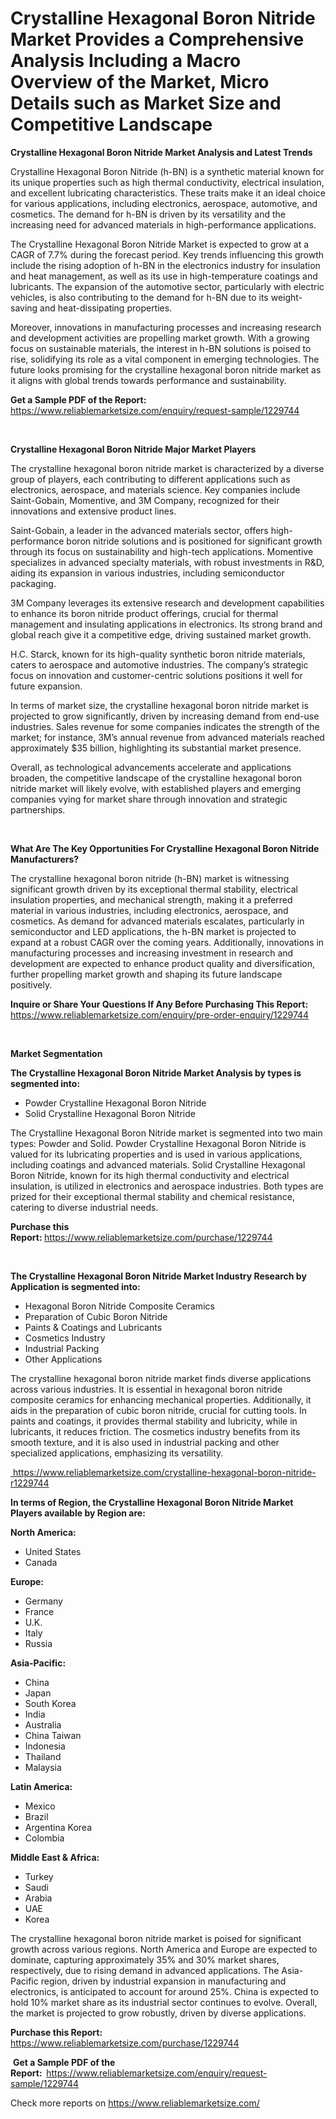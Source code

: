 <p><h1>Crystalline Hexagonal Boron Nitride Market Provides a Comprehensive Analysis Including a Macro Overview of the Market, Micro Details such as Market Size and Competitive Landscape</h1></p><p><strong>Crystalline Hexagonal Boron Nitride Market Analysis and Latest Trends</strong></p>
<p><p>Crystalline Hexagonal Boron Nitride (h-BN) is a synthetic material known for its unique properties such as high thermal conductivity, electrical insulation, and excellent lubricating characteristics. These traits make it an ideal choice for various applications, including electronics, aerospace, automotive, and cosmetics. The demand for h-BN is driven by its versatility and the increasing need for advanced materials in high-performance applications.</p><p>The Crystalline Hexagonal Boron Nitride Market is expected to grow at a CAGR of 7.7% during the forecast period. Key trends influencing this growth include the rising adoption of h-BN in the electronics industry for insulation and heat management, as well as its use in high-temperature coatings and lubricants. The expansion of the automotive sector, particularly with electric vehicles, is also contributing to the demand for h-BN due to its weight-saving and heat-dissipating properties.</p><p>Moreover, innovations in manufacturing processes and increasing research and development activities are propelling market growth. With a growing focus on sustainable materials, the interest in h-BN solutions is poised to rise, solidifying its role as a vital component in emerging technologies. The future looks promising for the crystalline hexagonal boron nitride market as it aligns with global trends towards performance and sustainability.</p></p>
<p><strong>Get a Sample PDF of the Report:&nbsp;</strong> <a href="https://www.reliablemarketsize.com/enquiry/request-sample/1229744?utm_campaign=1884&utm_medium=2&utm_source=Github&utm_content=ia&utm_term=02022025&utm_id=crystalline-hexagonal-boron-nitride">https://www.reliablemarketsize.com/enquiry/request-sample/1229744</a></p>
<p>&nbsp;</p>
<p><strong>Crystalline Hexagonal Boron Nitride Major Market Players</strong></p>
<p><p>The crystalline hexagonal boron nitride market is characterized by a diverse group of players, each contributing to different applications such as electronics, aerospace, and materials science. Key companies include Saint-Gobain, Momentive, and 3M Company, recognized for their innovations and extensive product lines.</p><p>Saint-Gobain, a leader in the advanced materials sector, offers high-performance boron nitride solutions and is positioned for significant growth through its focus on sustainability and high-tech applications. Momentive specializes in advanced specialty materials, with robust investments in R&D, aiding its expansion in various industries, including semiconductor packaging.</p><p>3M Company leverages its extensive research and development capabilities to enhance its boron nitride product offerings, crucial for thermal management and insulating applications in electronics. Its strong brand and global reach give it a competitive edge, driving sustained market growth.</p><p>H.C. Starck, known for its high-quality synthetic boron nitride materials, caters to aerospace and automotive industries. The company’s strategic focus on innovation and customer-centric solutions positions it well for future expansion.</p><p>In terms of market size, the crystalline hexagonal boron nitride market is projected to grow significantly, driven by increasing demand from end-use industries. Sales revenue for some companies indicates the strength of the market; for instance, 3M’s annual revenue from advanced materials reached approximately $35 billion, highlighting its substantial market presence.</p><p>Overall, as technological advancements accelerate and applications broaden, the competitive landscape of the crystalline hexagonal boron nitride market will likely evolve, with established players and emerging companies vying for market share through innovation and strategic partnerships.</p></p>
<p>&nbsp;</p>
<p><strong>What Are The Key Opportunities For Crystalline Hexagonal Boron Nitride Manufacturers?</strong></p>
<p><p>The crystalline hexagonal boron nitride (h-BN) market is witnessing significant growth driven by its exceptional thermal stability, electrical insulation properties, and mechanical strength, making it a preferred material in various industries, including electronics, aerospace, and cosmetics. As demand for advanced materials escalates, particularly in semiconductor and LED applications, the h-BN market is projected to expand at a robust CAGR over the coming years. Additionally, innovations in manufacturing processes and increasing investment in research and development are expected to enhance product quality and diversification, further propelling market growth and shaping its future landscape positively.</p></p>
<p><strong>Inquire or Share Your Questions If Any Before Purchasing This Report:</strong> <a href="https://www.reliablemarketsize.com/enquiry/pre-order-enquiry/1229744?utm_campaign=1884&utm_medium=2&utm_source=Github&utm_content=ia&utm_term=02022025&utm_id=crystalline-hexagonal-boron-nitride">https://www.reliablemarketsize.com/enquiry/pre-order-enquiry/1229744</a></p>
<p>&nbsp;</p>
<p><strong>Market Segmentation</strong></p>
<p><strong>The Crystalline Hexagonal Boron Nitride Market Analysis by types is segmented into:</strong></p>
<p><ul><li>Powder Crystalline Hexagonal Boron Nitride</li><li>Solid Crystalline Hexagonal Boron Nitride</li></ul></p>
<p><p>The Crystalline Hexagonal Boron Nitride market is segmented into two main types: Powder and Solid. Powder Crystalline Hexagonal Boron Nitride is valued for its lubricating properties and is used in various applications, including coatings and advanced materials. Solid Crystalline Hexagonal Boron Nitride, known for its high thermal conductivity and electrical insulation, is utilized in electronics and aerospace industries. Both types are prized for their exceptional thermal stability and chemical resistance, catering to diverse industrial needs.</p></p>
<p><strong>Purchase this Report:&nbsp;</strong><a href="https://www.reliablemarketsize.com/purchase/1229744?utm_campaign=1884&utm_medium=2&utm_source=Github&utm_content=ia&utm_term=02022025&utm_id=crystalline-hexagonal-boron-nitride">https://www.reliablemarketsize.com/purchase/1229744</a></p>
<p>&nbsp;</p>
<p><strong>The Crystalline Hexagonal Boron Nitride Market Industry Research by Application is segmented into:</strong></p>
<p><ul><li>Hexagonal Boron Nitride Composite Ceramics</li><li>Preparation of Cubic Boron Nitride</li><li>Paints & Coatings and Lubricants</li><li>Cosmetics Industry</li><li>Industrial Packing</li><li>Other Applications</li></ul></p>
<p><p>The crystalline hexagonal boron nitride market finds diverse applications across various industries. It is essential in hexagonal boron nitride composite ceramics for enhancing mechanical properties. Additionally, it aids in the preparation of cubic boron nitride, crucial for cutting tools. In paints and coatings, it provides thermal stability and lubricity, while in lubricants, it reduces friction. The cosmetics industry benefits from its smooth texture, and it is also used in industrial packing and other specialized applications, emphasizing its versatility.</p></p>
<p><a href="https://www.reliablemarketsize.com/crystalline-hexagonal-boron-nitride-r1229744?utm_campaign=1884&utm_medium=2&utm_source=Github&utm_content=ia&utm_term=02022025&utm_id=crystalline-hexagonal-boron-nitride">&nbsp;https://www.reliablemarketsize.com/crystalline-hexagonal-boron-nitride-r1229744</a></p>
<p><strong>In terms of Region, the Crystalline Hexagonal Boron Nitride Market Players available by Region are:</strong></p>
<p>
    <p> <strong> North America: </strong>
        <ul>
            <li>United States</li>
            <li>Canada</li>
        </ul>
        </p> 
    <p> <strong> Europe: </strong>
        <ul>
            <li>Germany</li>
            <li>France</li>
            <li>U.K.</li>
            <li>Italy</li>
            <li>Russia</li>
        </ul>
        </p> 
    <p> <strong> Asia-Pacific: </strong>
        <ul>
            <li>China</li>
            <li>Japan</li>
            <li>South Korea</li>
            <li>India</li>
            <li>Australia</li>
            <li>China Taiwan</li>
            <li>Indonesia</li>
            <li>Thailand</li>
            <li>Malaysia</li>
        </ul>
        </p> 
    <p> <strong> Latin America: </strong>
        <ul>
            <li>Mexico</li>
            <li>Brazil</li>
            <li>Argentina Korea</li>
            <li>Colombia</li>
        </ul>
        </p> 
    <p> <strong> Middle East & Africa: </strong>
        <ul>
            <li>Turkey</li>
            <li>Saudi</li>
            <li>Arabia</li>
            <li>UAE</li>
            <li>Korea</li>
        </ul>
    </p>
    </p>
<p><p>The crystalline hexagonal boron nitride market is poised for significant growth across various regions. North America and Europe are expected to dominate, capturing approximately 35% and 30% market shares, respectively, due to rising demand in advanced applications. The Asia-Pacific region, driven by industrial expansion in manufacturing and electronics, is anticipated to account for around 25%. China is expected to hold 10% market share as its industrial sector continues to evolve. Overall, the market is projected to grow robustly, driven by diverse applications.</p></p>
<p><strong>Purchase this Report: </strong><a href="https://www.reliablemarketsize.com/purchase/1229744?utm_campaign=1884&utm_medium=2&utm_source=Github&utm_content=ia&utm_term=02022025&utm_id=crystalline-hexagonal-boron-nitride">https://www.reliablemarketsize.com/purchase/1229744</a></p>
<p>&nbsp;<strong>Get a Sample PDF of the Report:&nbsp;&nbsp;</strong><a href="https://www.reliablemarketsize.com/enquiry/request-sample/1229744?utm_campaign=1884&utm_medium=2&utm_source=Github&utm_content=ia&utm_term=02022025&utm_id=crystalline-hexagonal-boron-nitride">https://www.reliablemarketsize.com/enquiry/request-sample/1229744</a></p>
<p><strong></strong></p>
<p>Check more reports on <a href="https://www.reliablemarketsize.com/?utm_campaign=1884&utm_medium=2&utm_source=Github&utm_content=ia&utm_term=02022025&utm_id=crystalline-hexagonal-boron-nitride">https://www.reliablemarketsize.com/</a></p>